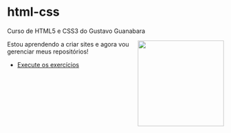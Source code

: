 # html-css
 Curso de HTML5 e CSS3 do Gustavo Guanabara

 <img align="right" src="html5.png" width="200">

 Estou aprendendo a criar sites e agora vou gerenciar meus repositórios! 

* [Execute os exercícios](https://pedromelojr.github.io/html-css/exercicios/index.html)
